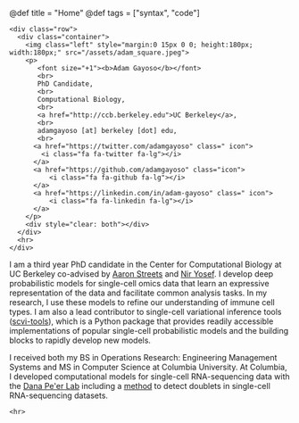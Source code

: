 @def title = "Home"
@def tags = ["syntax", "code"]



~~~
<div class="row">
  <div class="container">
    <img class="left" style="margin:0 15px 0 0; height:180px; width:180px;" src="/assets/adam_square.jpeg">
    <p>
       <font size="+1"><b>Adam Gayoso</b></font>
       <br>
       PhD Candidate,
       <br>
       Computational Biology,
       <br>
       <a href="http://ccb.berkeley.edu">UC Berkeley</a>,
       <br>
       adamgayoso [at] berkeley [dot] edu,
       <br>
      <a href="https://twitter.com/adamgayoso" class=" icon">
        <i class="fa fa-twitter fa-lg"></i>
      </a>
      <a href="https://github.com/adamgayoso" class="icon">
          <i class="fa fa-github fa-lg"></i>
      </a>
      <a href="https://linkedin.com/in/adam-gayoso" class=" icon">
          <i class="fa fa-linkedin fa-lg"></i>
      </a>
    </p>
    <div style="clear: both"></div>
  </div>
  <hr>
</div>

~~~

I am a third year PhD candidate in the Center for Computational Biology at UC Berkeley co-advised by [Aaron Streets](http://streetslab.berkeley.edu) and [Nir Yosef](https://yoseflab.github.io/).
I develop deep probabilistic models for single-cell omics data that learn an expressive representation of the data and facilitate common analysis tasks.
In my research, I use these models to refine our understanding of immune cell types.
I am also a lead contributor to single-cell variational inference tools ([scvi-tools](http://scvi-tools.org/)), which is a Python package that provides readily accessible implementations of popular single-cell probabilistic models and the building blocks to rapidly develop new models.

I received both my BS in Operations Research: Engineering Management Systems and MS in Computer Science at
Columbia University. At Columbia, I developed computational models for single-cell
RNA-sequencing data with the [Dana Pe'er Lab](https://www.mskcc.org/research-areas/labs/dana-pe-er) including a [method](https://github.com/JonathanShor/DoubletDetection) to detect doublets in single-cell RNA-sequencing datasets.

~~~
<hr>
~~~



